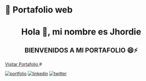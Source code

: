 # 🔗 Portafolio web
<h1 align="center">Hola 👋, mi nombre es Jhordie</h1>
<h2 align="center">BIENVENIDOS A MI PORTAFOLIO 😄⚡️</h2>
<a href="https://roke741.github.io/portafolio-presentacion/" target="_blank"> Visitar Portafolio </a> 
#


[![portfolio](https://img.shields.io/badge/my_portfolio-000?style=for-the-badge&logo=ko-fi&logoColor=white)](https://roke741.github.io/portafolio-presentacion/)
[![linkedin](https://img.shields.io/badge/linkedin-0A66C2?style=for-the-badge&logo=linkedin&logoColor=white)](https://www.linkedin.com/in/jhordieroque/)
[![twitter](https://img.shields.io/badge/twitter-1DA1F2?style=for-the-badge&logo=twitter&logoColor=white)](https://twitter.com/JhordieRoque)

